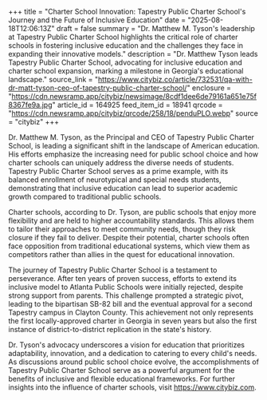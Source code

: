 +++
title = "Charter School Innovation: Tapestry Public Charter School's Journey and the Future of Inclusive Education"
date = "2025-08-18T12:06:13Z"
draft = false
summary = "Dr. Matthew M. Tyson's leadership at Tapestry Public Charter School highlights the critical role of charter schools in fostering inclusive education and the challenges they face in expanding their innovative models."
description = "Dr. Matthew Tyson leads Tapestry Public Charter School, advocating for inclusive education and charter school expansion, marking a milestone in Georgia's educational landscape."
source_link = "https://www.citybiz.co/article/732531/qa-with-dr-matt-tyson-ceo-of-tapestry-public-charter-school/"
enclosure = "https://cdn.newsramp.app/citybiz/newsimage/8cdf1dee6de79161a651e75f8367fe9a.jpg"
article_id = 164925
feed_item_id = 18941
qrcode = "https://cdn.newsramp.app/citybiz/qrcode/258/18/penduPLO.webp"
source = "citybiz"
+++

<p>Dr. Matthew M. Tyson, as the Principal and CEO of Tapestry Public Charter School, is leading a significant shift in the landscape of American education. His efforts emphasize the increasing need for public school choice and how charter schools can uniquely address the diverse needs of students. Tapestry Public Charter School serves as a prime example, with its balanced enrollment of neurotypical and special needs students, demonstrating that inclusive education can lead to superior academic growth compared to traditional public schools.</p><p>Charter schools, according to Dr. Tyson, are public schools that enjoy more flexibility and are held to higher accountability standards. This allows them to tailor their approaches to meet community needs, though they risk closure if they fail to deliver. Despite their potential, charter schools often face opposition from traditional educational systems, which view them as competitors rather than allies in the quest for educational innovation.</p><p>The journey of Tapestry Public Charter School is a testament to perseverance. After ten years of proven success, efforts to extend its inclusive model to Atlanta Public Schools were initially rejected, despite strong support from parents. This challenge prompted a strategic pivot, leading to the bipartisan SB-82 bill and the eventual approval for a second Tapestry campus in Clayton County. This achievement not only represents the first locally-approved charter in Georgia in seven years but also the first instance of district-to-district replication in the state's history.</p><p>Dr. Tyson's advocacy underscores a vision for education that prioritizes adaptability, innovation, and a dedication to catering to every child's needs. As discussions around public school choice evolve, the accomplishments of Tapestry Public Charter School serve as a powerful argument for the benefits of inclusive and flexible educational frameworks. For further insights into the influence of charter schools, visit <a href='https://www.citybiz.com' rel='nofollow' target='_blank'>https://www.citybiz.com</a>.</p>